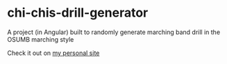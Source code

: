 # chi-chis-drill-generator
A project (in Angular) built to randomly generate marching band drill in the OSUMB marching style

Check it out on [my personal site](https://kamren-zirger.com/chi-chis-drill-generator)
